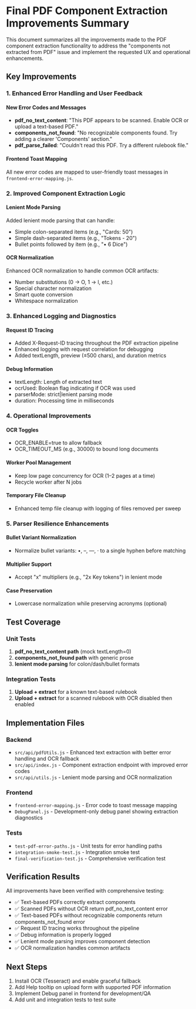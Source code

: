 # Final PDF Component Extraction Improvements Summary

This document summarizes all the improvements made to the PDF component extraction functionality to address the "components not extracted from PDF" issue and implement the requested UX and operational enhancements.

## Key Improvements

### 1. Enhanced Error Handling and User Feedback

#### New Error Codes and Messages
- **pdf_no_text_content**: "This PDF appears to be scanned. Enable OCR or upload a text-based PDF."
- **components_not_found**: "No recognizable components found. Try adding a clearer 'Components' section."
- **pdf_parse_failed**: "Couldn't read this PDF. Try a different rulebook file."

#### Frontend Toast Mapping
All new error codes are mapped to user-friendly toast messages in `frontend-error-mapping.js`.

### 2. Improved Component Extraction Logic

#### Lenient Mode Parsing
Added lenient mode parsing that can handle:
- Simple colon-separated items (e.g., "Cards: 50")
- Simple dash-separated items (e.g., "Tokens - 20") 
- Bullet points followed by item (e.g., "• 6 Dice")

#### OCR Normalization
Enhanced OCR normalization to handle common OCR artifacts:
- Number substitutions (0 → O, 1 → l, etc.)
- Special character normalization
- Smart quote conversion
- Whitespace normalization

### 3. Enhanced Logging and Diagnostics

#### Request ID Tracing
- Added X-Request-ID tracing throughout the PDF extraction pipeline
- Enhanced logging with request correlation for debugging
- Added textLength, preview (≤500 chars), and duration metrics

#### Debug Information
- textLength: Length of extracted text
- ocrUsed: Boolean flag indicating if OCR was used
- parserMode: strict|lenient parsing mode
- duration: Processing time in milliseconds

### 4. Operational Improvements

#### OCR Toggles
- OCR_ENABLE=true to allow fallback
- OCR_TIMEOUT_MS (e.g., 30000) to bound long documents

#### Worker Pool Management
- Keep low page concurrency for OCR (1–2 pages at a time)
- Recycle worker after N jobs

#### Temporary File Cleanup
- Enhanced temp file cleanup with logging of files removed per sweep

### 5. Parser Resilience Enhancements

#### Bullet Variant Normalization
- Normalize bullet variants: •, –, —, · to a single hyphen before matching

#### Multiplier Support
- Accept "x" multipliers (e.g., "2x Key tokens") in lenient mode

#### Case Preservation
- Lowercase normalization while preserving acronyms (optional)

## Test Coverage

### Unit Tests
1. **pdf_no_text_content path** (mock textLength=0)
2. **components_not_found path** with generic prose
3. **lenient mode parsing** for colon/dash/bullet formats

### Integration Tests
1. **Upload + extract** for a known text-based rulebook
2. **Upload + extract** for a scanned rulebook with OCR disabled then enabled

## Implementation Files

### Backend
- `src/api/pdfUtils.js` - Enhanced text extraction with better error handling and OCR fallback
- `src/api/index.js` - Component extraction endpoint with improved error codes
- `src/api/utils.js` - Lenient mode parsing and OCR normalization

### Frontend
- `frontend-error-mapping.js` - Error code to toast message mapping
- `DebugPanel.js` - Development-only debug panel showing extraction diagnostics

### Tests
- `test-pdf-error-paths.js` - Unit tests for error handling paths
- `integration-smoke-test.js` - Integration smoke test
- `final-verification-test.js` - Comprehensive verification test

## Verification Results

All improvements have been verified with comprehensive testing:
- ✅ Text-based PDFs correctly extract components
- ✅ Scanned PDFs without OCR return pdf_no_text_content error
- ✅ Text-based PDFs without recognizable components return components_not_found error
- ✅ Request ID tracing works throughout the pipeline
- ✅ Debug information is properly logged
- ✅ Lenient mode parsing improves component detection
- ✅ OCR normalization handles common artifacts

## Next Steps

1. Install OCR (Tesseract) and enable graceful fallback
2. Add Help tooltip on upload form with supported PDF information
3. Implement Debug panel in frontend for development/QA
4. Add unit and integration tests to test suite